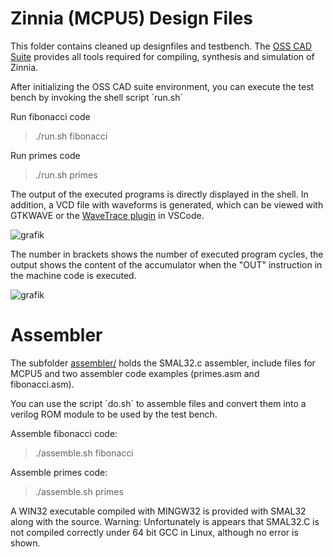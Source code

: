 # Zinnia (MCPU5) Design Files

This folder contains cleaned up designfiles and testbench. The [OSS CAD Suite](https://github.com/YosysHQ/oss-cad-suite-build) provides all tools required for compiling, synthesis and simulation of Zinnia.

After initializing the OSS CAD suite environment, you can execute the test bench by invoking the shell script ´run.sh´ 

Run fibonacci code 
> ./run.sh fibonacci

Run primes code
> ./run.sh primes

The output of the executed programs is directly displayed in the shell. In addition, a VCD file with waveforms is generated, which can be viewed with GTKWAVE or the [WaveTrace plugin](https://www.wavetrace.io/) in VSCode.

![grafik](https://user-images.githubusercontent.com/4086406/188920501-4257ff7e-d6df-495d-963a-cf1aee4d25f1.png)

The number in brackets shows the number of executed program cycles, the output shows the content of the accumulator when the "OUT" instruction in the machine code is executed.

![grafik](https://user-images.githubusercontent.com/4086406/188921127-461e2d08-ba10-4bcb-b11b-6f22f69dc238.png)

# Assembler

The subfolder [assembler/](assembler/) holds the SMAL32.c assembler, include files for MCPU5 and two assembler code examples (primes.asm and fibonacci.asm).

You can use the script ´do.sh´ to assemble files and convert them into a verilog ROM module to be used by the test bench.

Assemble fibonacci code:
>./assemble.sh fibonacci

Assemble primes code:
>./assemble.sh primes

A WIN32 executable compiled with MINGW32 is provided with SMAL32 along with the source. Warning: Unfortunately is appears that SMAL32.C is not compiled correctly under 64 bit GCC in Linux, although no error is shown. 
